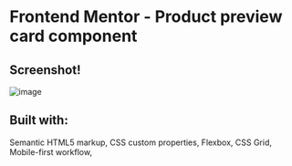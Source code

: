 # Frontend Mentor - Product preview card component

## Screenshot! 

![image](https://user-images.githubusercontent.com/75690935/213707653-c83ec965-4fc1-4903-ac0b-d63d9b81c094.png)

## Built with: 
Semantic HTML5 markup,
CSS custom properties,
Flexbox,
CSS Grid,
Mobile-first workflow,
